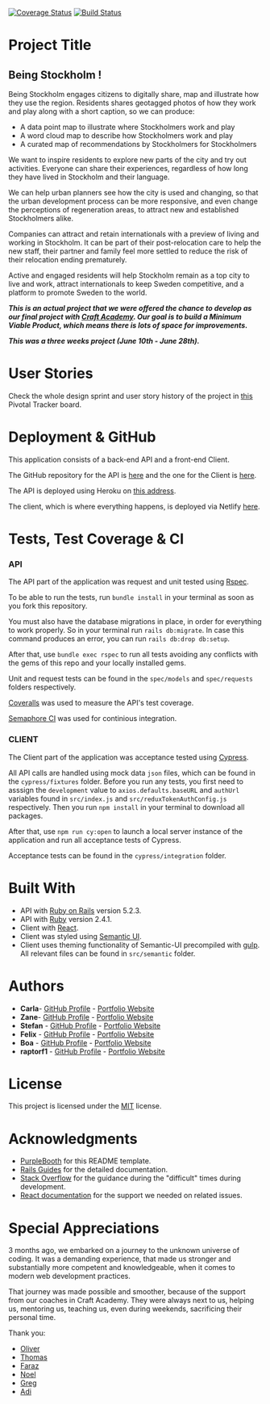 [![Coverage Status](https://coveralls.io/repos/github/CraftAcademy/being_stockholm-api/badge.svg?branch=development)](https://coveralls.io/github/CraftAcademy/being_stockholm-api?branch=development)
[![Build Status](https://semaphoreci.com/api/v1/craftacademy/being_stockholm-api/branches/development/badge.svg)](https://semaphoreci.com/craftacademy/being_stockholm-api)

# Project Title

## **Being Stockholm !**
Being Stockholm engages citizens to digitally share, map and illustrate how they use the region. Residents shares geotagged photos of how they work and play along with a short caption, so we can produce:
* A data point map to illustrate where Stockholmers work and play
* A word cloud map to describe how Stockholmers work and play
* A curated map of recommendations by Stockholmers for Stockholmers

We want to inspire residents to explore new parts of the city and try out activities. Everyone can share their experiences, regardless of how long they have lived in Stockholm and their language.

We can help urban planners see how the city is used and changing, so that the urban development process can be more responsive, and even change the perceptions of regeneration areas, to attract new and established Stockholmers alike.

Companies can attract and retain internationals with a preview of living and working in Stockholm. It can be part of their post-relocation care to help the new staff, their partner and family feel more settled to reduce the risk of their relocation ending prematurely.

Active and engaged residents will help Stockholm remain as a top city to live and work, attract internationals to keep Sweden competitive, and a platform to promote Sweden to the world.

***This is an actual project that we were offered the chance to develop as our final project with [Craft Academy](https://www.craftacademy.se/english/). Our goal is to build a Minimum Viable Product, which means there is lots of space for improvements.***

***This was a three weeks project (June 10th - June 28th).***

# User Stories

Check the whole design sprint and user story history of the project in [this](https://www.pivotaltracker.com/n/projects/2353360) Pivotal Tracker board.

# Deployment & GitHub

This application consists of a back-end API and a front-end Client.

The GitHub repository for the API is [here](https://github.com/CraftAcademy/being_stockholm-api) and the one for the Client is [here](https://github.com/CraftAcademy/being_stockholm-client).

The API is deployed using Heroku on [this address](https://being-stockholm.herokuapp.com/).

The client, which is where everything happens, is deployed via Netlify [here](https://being-stockholm.netlify.com/).

# Tests, Test Coverage & CI

### API
The API part of the application was request and unit tested using [Rspec](https://rspec.info/).

To be able to run the tests, run `bundle install` in your terminal as soon as you fork this repository.

You must also have the database migrations in place, in order for everything to work properly. So in your terminal run `rails db:migrate`. In case this command produces an error, you can run `rails db:drop db:setup`.

After that, use `bundle exec rspec` to run all tests avoiding any conflicts with the gems of this repo and your locally installed gems.

Unit and request tests can be found in the `spec/models` and `spec/requests` folders respectively.

[Coveralls](https://coveralls.io/) was used to measure the API's test coverage.

[Semaphore CI](https://semaphoreci.com/) was used for continious integration.

### CLIENT
The Client part of the application was acceptance tested using [Cypress](https://www.cypress.io/).

All API calls are handled using mock data `json` files, which can be found in the `cypress/fixtures` folder. Before you run any tests, you first need to asssign the `development` value to `axios.defaults.baseURL` and `authUrl` variables found in `src/index.js` and  `src/reduxTokenAuthConfig.js` respectively. Then you run `npm install` in your terminal to download all packages.

After that, use `npm run cy:open` to launch a local server instance of the application and run all acceptance tests of Cypress.

Acceptance tests can be found in the `cypress/integration` folder.

# Built With

* API with [Ruby on Rails](https://rubyonrails.org/) version 5.2.3.
* API with [Ruby](https://www.ruby-lang.org/en/) version 2.4.1.
* Client with [React](https://reactjs.org/).
* Client was styled using [Semantic UI](https://react.semantic-ui.com/).
* Client uses theming functionality of Semantic-UI precompiled with [gulp](https://gulpjs.com/). All relevant files can be found in `src/semantic` folder.

# Authors

* **Carla**- [GitHub Profile](https://github.com/Carrosen) - [Portfolio Website](https://portfolio-carla-rosen.netlify.com/)
* **Zane**- [GitHub Profile](https://github.com/zanenkn) - [Portfolio Website](https://zanenkn.netlify.com/)
* **Stefan** - [GitHub Profile](https://github.com/stefankarlberg) - [Portfolio Website](https://mystifying-einstein-390384.netlify.com/)
* **Felix** - [GitHub Profile](https://github.com/leiter007) - [Portfolio Website](https://felix-react-portfolio.netlify.com/)
* **Boa** - [GitHub Profile](https://github.com/SnailCoder1) - [Portfolio Website](https://boamatule.netlify.com/)
* **raptorf1** - [GitHub Profile](https://github.com/raptorf1) - [Portfolio Website](https://gtomaras-portfolio.netlify.com/)

# License

This project is licensed under the [MIT](https://opensource.org/licenses/MIT) license.

# Acknowledgments

* [PurpleBooth](https://github.com/PurpleBooth) for this README template.
* [Rails Guides](https://guides.rubyonrails.org/index.html) for the detailed documentation.
* [Stack Overflow](https://stackoverflow.com/) for the guidance during the "difficult" times during development.
* [React documentation](https://reactjs.org/docs/getting-started.html) for the support we needed on related issues.

# Special Appreciations
3 months ago, we embarked on a journey to the unknown universe of coding. It was a demanding experience, that made us stronger and substantially more competent and knowledgeable, when it comes to modern web development practices.

That journey was made possible and smoother, because of the support from our coaches in Craft Academy. They were always next to us, helping us, mentoring us, teaching us, even during weekends, sacrificing their personal time.

Thank you:
* [Oliver](https://github.com/oliverochman)
* [Thomas](https://github.com/tochman)
* [Faraz](https://github.com/faraznaeem)
* [Noel](https://github.com/Noelryn)
* [Greg](https://github.com/GergKllai1)
* [Adi](https://github.com/kianaditya)